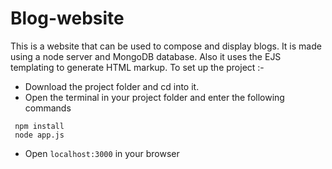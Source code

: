 # Blog-website
This is a website that can be used to compose and display blogs. It is made using a node server and MongoDB database. Also it uses the EJS templating to generate HTML markup.
To set up the project :-
* Download the project folder and cd into it.
* Open the terminal in your project folder and enter the following commands
```
 npm install
 node app.js
```
* Open `localhost:3000` in your browser 
